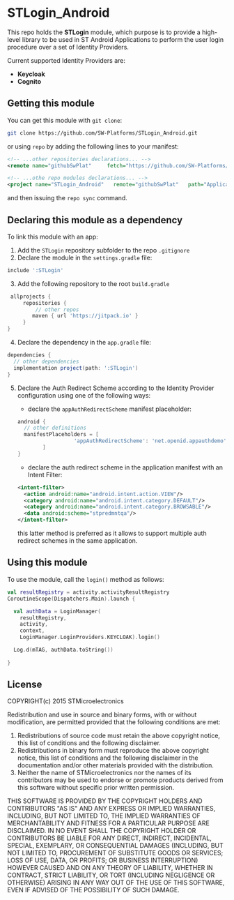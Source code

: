 # STLogin_Android
This repo holds the __STLogin__ module, which purpose is to provide a high-level library to be used in ST Android Applications to perform the user login procedure over a set of Identity Providers.

Current supported Identity Providers are:

* __Keycloak__
* __Cognito__

## Getting this module

You can get this module with ```git clone```:

```bash
git clone https://github.com/SW-Platforms/STLogin_Android.git
```

or using ```repo``` by adding the following lines to your manifest:

```xml
<!-- ...other repositories declarations... -->
<remote name="githubSwPlat"     fetch="https://github.com/SW-Platforms/" />

<!-- ...othe repo modules declarations... -->
<project name="STLogin_Android"   remote="githubSwPlat"   path="Application/STLogin"  revision="refs/heads/master" />
```

and then issuing the ```repo sync``` command.

## Declaring this module as a dependency
To link this module with an app:

1. Add the ```STLogin``` repository subfolder to the repo ```.gitignore```
2. Declare the module in the ```settings.gradle``` file:
```gradle
include ':STLogin'
```
3. Add the following repository to the root ```build.gradle```
```gradle
 allprojects {
     repositories {
         // other repos
        maven { url 'https://jitpack.io' }
     }
}
```
4. Declare the dependency in the ```app.gradle``` file:
```gradle
dependencies {
  // other dependencies
  implementation project(path: ':STLogin')
}
```
5. Declare the Auth Redirect Scheme according to the Identity Provider configuration using one of the following ways:

    * declare the ```appAuthRedirectScheme``` manifest placeholder:
    ```gradle
    android {
      // other definitions
      manifestPlaceholders = [
                      'appAuthRedirectScheme': 'net.openid.appauthdemo'
            ]
    }
    ```
    
    * declare the auth redirect scheme in the application manifest with an Intent Filter:
    ```xml
    <intent-filter>
      <action android:name="android.intent.action.VIEW"/>
      <category android:name="android.intent.category.DEFAULT"/>
      <category android:name="android.intent.category.BROWSABLE"/>
      <data android:scheme="stpredmntqa"/>
    </intent-filter>
    ```
    this latter method is preferred as it allows to support multiple auth redirect schemes in the same application.

## Using this module
To use the module, call the ```login()``` method as follows:

```kotlin
val resultRegistry = activity.activityResultRegistry
CoroutineScope(Dispatchers.Main).launch {

  val authData = LoginManager(
    resultRegistry,
    activity,
    context,
    LoginManager.LoginProviders.KEYCLOAK).login()

  Log.d(mTAG, authData.toString())
  
}
```

## License
COPYRIGHT(c) 2015 STMicroelectronics

 

 Redistribution and use in source and binary forms, with or without modification,
 are permitted provided that the following conditions are met:
   1. Redistributions of source code must retain the above copyright notice,
      this list of conditions and the following disclaimer.
   2. Redistributions in binary form must reproduce the above copyright notice,
      this list of conditions and the following disclaimer in the documentation
      and/or other materials provided with the distribution.
   3. Neither the name of STMicroelectronics nor the names of its contributors
      may be used to endorse or promote products derived from this software
      without specific prior written permission.

 

THIS SOFTWARE IS PROVIDED BY THE COPYRIGHT HOLDERS AND CONTRIBUTORS "AS IS"
AND ANY EXPRESS OR IMPLIED WARRANTIES, INCLUDING, BUT NOT LIMITED TO, THE
IMPLIED WARRANTIES OF MERCHANTABILITY AND FITNESS FOR A PARTICULAR PURPOSE ARE
DISCLAIMED. IN NO EVENT SHALL THE COPYRIGHT HOLDER OR CONTRIBUTORS BE LIABLE
FOR ANY DIRECT, INDIRECT, INCIDENTAL, SPECIAL, EXEMPLARY, OR CONSEQUENTIAL
DAMAGES (INCLUDING, BUT NOT LIMITED TO, PROCUREMENT OF SUBSTITUTE GOODS OR
SERVICES; LOSS OF USE, DATA, OR PROFITS; OR BUSINESS INTERRUPTION) HOWEVER
CAUSED AND ON ANY THEORY OF LIABILITY, WHETHER IN CONTRACT, STRICT LIABILITY,
OR TORT (INCLUDING NEGLIGENCE OR OTHERWISE) ARISING IN ANY WAY OUT OF THE USE
OF THIS SOFTWARE, EVEN IF ADVISED OF THE POSSIBILITY OF SUCH DAMAGE.
